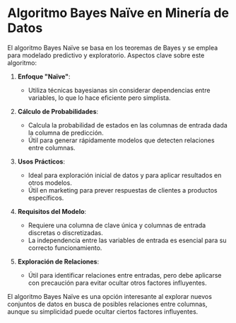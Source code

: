 # Algoritmo Bayes Naïve en Minería de Datos

El algoritmo Bayes Naïve se basa en los teoremas de Bayes y se emplea para modelado predictivo y exploratorio. Aspectos clave sobre este algoritmo:

1. **Enfoque "Naïve"**:
   - Utiliza técnicas bayesianas sin considerar dependencias entre variables, lo que lo hace eficiente pero simplista.

2. **Cálculo de Probabilidades**:
   - Calcula la probabilidad de estados en las columnas de entrada dada la columna de predicción.
   - Útil para generar rápidamente modelos que detecten relaciones entre columnas.

3. **Usos Prácticos**:
   - Ideal para exploración inicial de datos y para aplicar resultados en otros modelos.
   - Útil en marketing para prever respuestas de clientes a productos específicos.

4. **Requisitos del Modelo**:
   - Requiere una columna de clave única y columnas de entrada discretas o discretizadas.
   - La independencia entre las variables de entrada es esencial para su correcto funcionamiento.

5. **Exploración de Relaciones**:
   - Útil para identificar relaciones entre entradas, pero debe aplicarse con precaución para evitar ocultar otros factores influyentes.

El algoritmo Bayes Naïve es una opción interesante al explorar nuevos conjuntos de datos en busca de posibles relaciones entre columnas, aunque su simplicidad puede ocultar ciertos factores influyentes.

